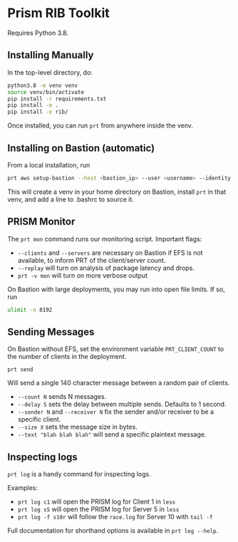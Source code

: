 # Prism RIB Toolkit

Requires Python 3.8.

## Installing Manually

In the top-level directory, do:
```bash
python3.8 -m venv venv
source venv/bin/activate
pip install -r requirements.txt
pip install -e .
pip install -e rib/
```

Once installed, you can run `prt` from anywhere inside the venv.

## Installing on Bastion (automatic)

From a local installation, run

```bash
prt aws setup-bastion --host <bastion_ip> --user <username> --identity <path to private key file>
```

This will create a venv in your home directory on Bastion, install `prt` in that venv,
and add a line to .bashrc to source it.

## PRISM Monitor

The `prt mon` command runs our monitoring script. Important flags:

* `--clients` and `--servers` are necessary on Bastion if EFS is not available, to inform PRT of the client/server count.
* `--replay` will turn on analysis of package latency and drops.
* `prt -v mon` will turn on more verbose output

On Bastion with large deployments, you may run into open file limits. If so, run

```bash
ulimit -n 8192
```

## Sending Messages

On Bastion without EFS, set the environment variable `PRT_CLIENT_COUNT` to the number of clients in the deployment.

`prt send`

Will send a single 140 character message between a random pair of clients.

* `--count N` sends N messages.
* `--delay S` sets the delay between multiple sends. Defaults to 1 second.
* `--sender N` and `--receiver N` fix the sender and/or receiver to be a specific client.
* `--size X` sets the message size in bytes.
* `--text "blah blah blah"` will send a specific plaintext message.

## Inspecting logs

`prt log` is a handy command for inspecting logs.

Examples:

* `prt log c1` will open the PRISM log for Client 1 in `less`
* `prt log s5` will open the PRISM log for Server 5 in `less`
* `prt log -f s10r` will follow the `race.log` for Server 10 with `tail -f`

Full documentation for shorthand options is available in `prt log --help`.